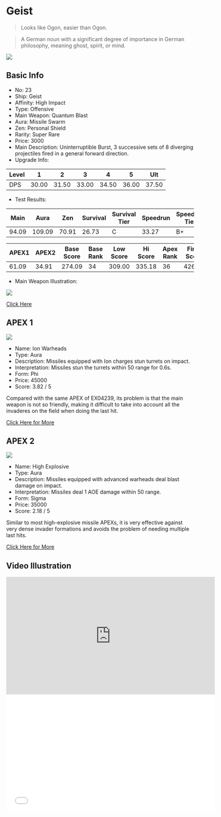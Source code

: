 # Geist

> Looks like Ogon, easier than Ogon.

> A German noun with a significant degree of importance in German philosophy, meaning ghost, spirit, or mind.

<img src="/ships/ship_23.png" style={{zoom:1}}/>

## Basic Info

- No: 23
- Ship: Geist
- Affinity: High Impact
- Type: Offensive
- Main Weapon: Quantum Blast
- Aura: Missile Swarm
- Zen: Personal Shield
- Rarity: Super Rare
- Price: 3000
- Main Description: Uninterruptible Burst, 3 successive sets of 8 diverging projectiles fired in a general forward direction.
- Upgrade Info: 

| Level | 1 | 2 | 3 | 4 | 5 | Ult |
|--|--|--|--|--|--|--|
| DPS | 30.00 | 31.50 | 33.00 | 34.50 | 36.00 | 37.50 |

- Test Results: 

| Main | Aura | Zen | Survival | Survival Tier | Speedrun | Speedrun Tier | Fun | Fun Tier |
|--|--|--|--|--|--|--|--|--|
| 94.09 | 109.09 | 70.91 | 26.73 | C | 33.27 | B+ | 31.09 | B- |

| APEX1 | APEX2 | Base Score | Base Rank | Low Score | Hi Score | Apex Rank | Final Score | FinalRank |
|--|--|--|--|--|--|--|--|--|
| 61.09 | 34.91 | 274.09 | 34 | 309.00 | 335.18 | 36 | 426.27 | 45 |

- Main Weapon Illustration:

<img src="/illustration/main_23.gif" style={{zoom:1}}/>

[Click Here](https://gamefaqs.gamespot.com/iphone/193681-phoenix-ii/faqs/76704/ship-details-part-3#geist)

## APEX 1

<img src="/ships/ship_23_apex_1.png" style={{zoom:1}}/>

- Name: Ion Warheads
- Type: Aura
- Description: Missiles equipped with Ion charges stun turrets on impact.
- Interpretation: Missiles stun the turrets within 50 range for 0.6s.
- Form: Phi
- Price: 45000
- Score: 3.82 / 5

Compared with the same APEX of EX04239, its problem is that the main weapon is not so friendly, making it difficult to take into account all the invaderes on the field when doing the last hit.

[Click Here for More](https://gamefaqs.gamespot.com/iphone/193681-phoenix-ii/faqs/76704/ship-details-part-3#phi-ms-ion-warheads-c45000)

## APEX 2

<img src="/ships/ship_23_apex_2.png" style={{zoom:1}}/>

- Name: High Explosive
- Type: Aura
- Description: Missiles equipped with advanced warheads deal blast damage on impact.
- Interpretation: Missiles deal 1 AOE damage within 50 range.
- Form: Sigma
- Price: 35000
- Score: 2.18 / 5

Similar to most high-explosive missile APEXs, it is very effective against very dense invader formations and avoids the problem of needing multiple last hits.

[Click Here for More](https://gamefaqs.gamespot.com/iphone/193681-phoenix-ii/faqs/76704/ship-details-part-3#sigma-ms-high-explosive-c35000)

## Video Illustration

<iframe width="560" height="315" src="https://www.youtube.com/embed/13gPOvzm8rg?si=dG7Lgye4uCmqSCZK" title="YouTube video player" frameborder="0" allow="accelerometer; autoplay; clipboard-write; encrypted-media; gyroscope; picture-in-picture; web-share" referrerpolicy="strict-origin-when-cross-origin" allowfullscreen></iframe>

<br/>

<iframe width="560" height="315" src="//player.bilibili.com/player.html?aid=1102072151&bvid=BV13A4m1P7PM&cid=1481548860&p=1&autoplay=false" scrolling="no" border="0" frameborder="no" allow="accelerometer; autoplay; clipboard-write; encrypted-media; gyroscope; picture-in-picture; web-share" framespacing="0" allowfullscreen="true"> </iframe>
